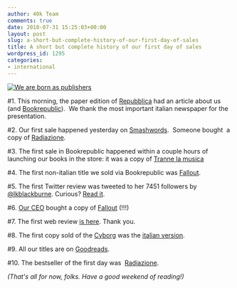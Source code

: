 ```yaml
---
author: 40k Team
comments: true
date: 2010-07-31 15:25:03+00:00
layout: post
slug: a-short-but-complete-history-of-our-first-day-of-sales
title: A short but complete history of our first day of sales
wordpress_id: 1295
categories:
- international
---
```


[![We are born as publishers](http://www.40kbooks.com/wp-content/uploads/first.jpg)](http://twitter.com/40kBooks)


#1. This morning, the paper edition of [Repubblica](http://www.repubblica.it/) had an article about us (and [Bookrepublic](http://www.bookrepublic.it)).  We thank the most important italian newspaper for the presentation.




#2. Our first sale happened yesterday on [Smashwords](http://www.smashwords.com/profile/view/40kbooks).  Someone bought  a copy of [Radiazione](http://www.40kbooks.com/?page_id=133&category=14&product_id=26).




#3. The first sale in Bookrepublic happened within a couple hours of launching our books in the store: it was a copy of [Tranne la musica](http://www.40kbooks.com/?page_id=133&category=14&product_id=27)




#4. The first non-italian title we sold via Bookrepublic was [Fallout](http://www.40kbooks.com/?page_id=133&category=13&product_id=6).




#5. The first Twitter review was tweeted to her 7451 followers by [@lkblackburne](http://twitter.com/lkblackburne). Curious? [Read it](http://twitter.com/lkblackburne/status/19925205393).




#6. [Our CEO](http://twitter.com/Marco4623) bought a copy of [Fallout](http://www.40kbooks.com/?page_id=133&category=13&product_id=6) (!!!)




#7. The first web review [is here](http://phonkmeister.com/post/883482719/radiazione-di-j-appel-e-proprio-bello-non-son). Thank you.




#8. The first copy sold of the [Cyborg](http://www.40kbooks.com/?page_id=133&category=12&product_id=10) was the [italian version](http://www.40kbooks.com/?page_id=133&category=7&product_id=19).




#9. All our titles are on [Goodreads](http://www.goodreads.com/40kbooks ).




#10. The bestseller of the first day was  [Radiazione](http://www.40kbooks.com/?page_id=133&category=14&product_id=26).




_(That's all for now, folks. Have a good weekend of reading!)_
